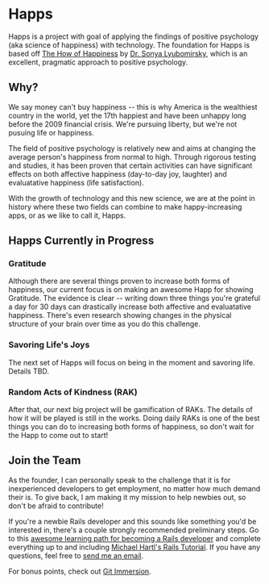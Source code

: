 # Happs
Happs is a project with goal of applying the findings of positive psychology (aka science of happiness) with technology. The foundation for Happs is based off [The How of Happiness](http://www.amazon.com/The-How-Happiness-Approach-Getting/dp/0143114956) by [Dr. Sonya Lyubomirsky](http://sonjalyubomirsky.com/), which is an excellent, pragmatic approach to positive psychology.

## Why?

We say money can't buy happiness -- this is why America is the wealthiest country in the world, yet the 17th happiest and have been unhappy long before the 2009 financial crisis. We're pursuing liberty, but we're not pusuing life or happiness.

The field of positive psychology is relatively new and aims at changing the average person's happiness from normal to high. Through rigorous testing and studies, it has been proven that certain activities can have significant effects on both affective happiness (day-to-day joy, laughter) and evaluatative happiness (life satisfaction).

With the growth of technology and this new science, we are at the point in history where these two fields can combine to make happy-increasing apps, or as we like to call it, Happs.

## Happs Currently in Progress

### Gratitude
Although there are several things proven to increase both forms of happiness, our current focus is on making an awesome Happ for showing Gratitude. The evidence is clear -- writing down three things you're grateful a day for 30 days can drastically increase both affective and evaluatative happiness. There's even research showing changes in the physical structure of your brain over time as you do this challenge.

### Savoring Life's Joys
The next set of Happs will focus on being in the moment and savoring life. Details TBD.

### Random Acts of Kindness (RAK)
After that, our next big project will be gamification of RAKs. The details of how it will be played is still in the works. Doing daily RAKs is one of the best things you can do to increasing both forms of happiness, so don't wait for the Happ to come out to start!

## Join the Team
As the founder, I can personally speak to the challenge that it is for inexperienced developers to get employment, no matter how much demand their is. To give back, I am making it my mission to help newbies out, so don't be afraid to contribute!

If you're a newbie Rails developer and this sounds like something you'd be interested in, there's a couple strongly recommended preliminary steps. Go to this [awesome learning path for becoming a Rails developer](http://www.nicoschuele.com/posts/a-path-to-learn-rails-4-properly) and complete everything up to and including [Michael Hartl's Rails Tutorial](http://ruby.railstutorial.org/ruby-on-rails-tutorial-book). If you have any questions, feel free to [send me an email](mailto:rgpass@gmail.com).

For bonus points, check out [Git Immersion](http://gitimmersion.com/).
